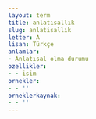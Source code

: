 ```yaml
---
layout: term
title: anlatısallık
slug: anlatisallik
letter: A
lisan: Türkçe
anlamlar:
- Anlatısal olma durumu
ozellikler:
- - isim
ornekler:
- - ''
orneklerkaynak:
- - ''
---
```


